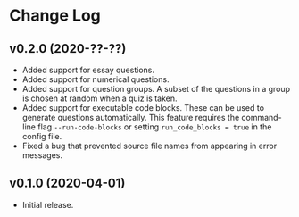 # Change Log

## v0.2.0 (2020-??-??)

* Added support for essay questions.
* Added support for numerical questions.
* Added support for question groups.  A subset of the questions in a group is
  chosen at random when a quiz is taken.
* Added support for executable code blocks.  These can be used to generate
  questions automatically.  This feature requires the command-line flag
  `--run-code-blocks` or setting `run_code_blocks = true` in the config
  file.
* Fixed a bug that prevented source file names from appearing in error
  messages.

## v0.1.0 (2020-04-01)

* Initial release.
